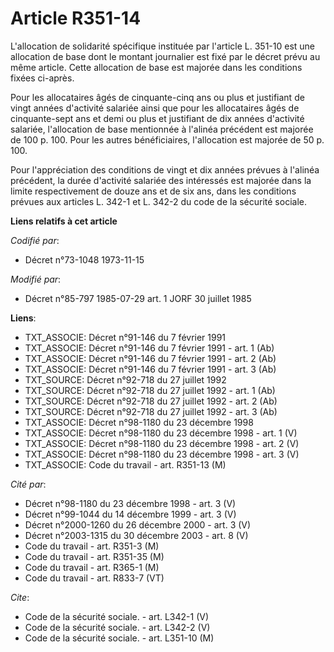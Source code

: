 # Article R351-14

L'allocation de solidarité spécifique instituée par l'article L. 351-10 est une allocation de base dont le montant journalier
est fixé par le décret prévu au même article. Cette allocation de base est majorée dans les conditions fixées ci-après.

Pour les allocataires âgés de cinquante-cinq ans ou plus et justifiant de vingt années d'activité salariée ainsi que pour les
allocataires âgés de cinquante-sept ans et demi ou plus et justifiant de dix années d'activité salariée, l'allocation de base
mentionnée à l'alinéa précédent est majorée de 100 p. 100. Pour les autres bénéficiaires, l'allocation est majorée de 50 p.
100.

Pour l'appréciation des conditions de vingt et dix années prévues à l'alinéa précédent, la durée d'activité salariée des
intéressés est majorée dans la limite respectivement de douze ans et de six ans, dans les conditions prévues aux articles L.
342-1 et L. 342-2 du code de la sécurité sociale.

**Liens relatifs à cet article**

_Codifié par_:

  - Décret n°73-1048 1973-11-15

_Modifié par_:

  - Décret n°85-797 1985-07-29 art. 1 JORF 30 juillet 1985

**Liens**:

  - TXT_ASSOCIE: Décret n°91-146 du 7 février 1991
  - TXT_ASSOCIE: Décret n°91-146 du 7 février 1991 - art. 1 (Ab)
  - TXT_ASSOCIE: Décret n°91-146 du 7 février 1991 - art. 2 (Ab)
  - TXT_ASSOCIE: Décret n°91-146 du 7 février 1991 - art. 3 (Ab)
  - TXT_SOURCE: Décret n°92-718 du 27 juillet 1992
  - TXT_SOURCE: Décret n°92-718 du 27 juillet 1992 - art. 1 (Ab)
  - TXT_SOURCE: Décret n°92-718 du 27 juillet 1992 - art. 2 (Ab)
  - TXT_SOURCE: Décret n°92-718 du 27 juillet 1992 - art. 3 (Ab)
  - TXT_ASSOCIE: Décret n°98-1180 du 23 décembre 1998
  - TXT_ASSOCIE: Décret n°98-1180 du 23 décembre 1998 - art. 1 (V)
  - TXT_ASSOCIE: Décret n°98-1180 du 23 décembre 1998 - art. 2 (V)
  - TXT_ASSOCIE: Décret n°98-1180 du 23 décembre 1998 - art. 3 (V)
  - TXT_ASSOCIE: Code du travail - art. R351-13 (M)

_Cité par_:

  - Décret n°98-1180 du 23 décembre 1998 - art. 3 (V)
  - Décret n°99-1044 du 14 décembre 1999 - art. 3 (V)
  - Décret n°2000-1260 du 26 décembre 2000 - art. 3 (V)
  - Décret n°2003-1315 du 30 décembre 2003 - art. 8 (V)
  - Code du travail - art. R351-3 (M)
  - Code du travail - art. R351-35 (M)
  - Code du travail - art. R365-1 (M)
  - Code du travail - art. R833-7 (VT)

_Cite_:

  - Code de la sécurité sociale. - art. L342-1 (V)
  - Code de la sécurité sociale. - art. L342-2 (V)
  - Code de la sécurité sociale. - art. L351-10 (M)
